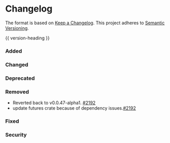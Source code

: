 # Changelog
The format is based on [Keep a Changelog](https://keepachangelog.com/en/1.0.0/).
This project adheres to [Semantic Versioning](https://semver.org/spec/v2.0.0.html).

{{ version-heading }}

### Added

### Changed

### Deprecated

### Removed
- Reverted back to v0.0.47-alpha1. [#2192](https://github.com/holochain/holochain-rust/pull/2192)
- update futures crate because of dependency issues.[#2192](https://github.com/holochain/holochain-rust/pull/2192)

### Fixed

### Security
